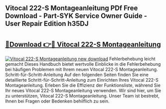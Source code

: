## Vitocal 222-S Montageanleitung PDf Free Download - Part-SYK Service Owner Guide - User Repair Edition h35DJ

# <h2><a href="http://df6et8f.blite.top/?on=Vitocal+222-S+Montageanleitung">🔗Download 👉🔴 Vitocal 222-S Montageanleitung</a></h2>

[![Vitocal 222-S Montageanleitung new download](https://i.imgur.com/lujVjoI.png)](http://df6et8f.blite.top/?on=Vitocal+222-S+Montageanleitung)
Fehlerbehebung leicht gemacht Dieses Handbuch bietet wertvolle Einblicke in die Fehlerbehebung bei häufigen Problemen mit Ihrem neuen Vitocal 222-S Montageanleitung. Schritt-für-Schritt-Anleitung Auf den folgenden Seiten finden Sie eine detaillierte Schritt-für-Schritt-Anleitung zum Einrichten Ihres Vitocal 222-S Montageanleitung. Erleben Sie die Effizienz der Funktionsliste, während Sie Ihr neues Vitocal 222-S Montageanleitung verwenden. Wir sind hier, um Sie zu unterstützen, Vitocal 222-S Montageanleitung. Unser Team ist bestrebt, Ihnen bei Fragen oder Bedenken behilflich zu sein.
